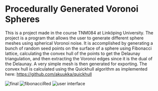 # Procedurally Generated Voronoi Spheres
This is a project made in the course TNM084 at Linköping University. 
The project is a program that allows the user to generate different sphere meshes using spherical Voronoi noise.
It is accomplished by generating a bunch of random seed points on the surface of a sphere using Fibonacci lattice, calculating the convex hull of the points to get the Delaunay triangulation, and then extracting the Voronoi edges since it is the dual of the Delaunay. A very simple mesh is then generated for exporting.
The convex hull is calculated using the Quickhull algorithm as implemented here: https://github.com/akuukka/quickhull

![final](https://github.com/user-attachments/assets/0aa877af-5774-4941-85b4-4c80701d3aaf)
![fibonacciRed](https://github.com/user-attachments/assets/38f7dff7-17b8-4dad-a95c-33051351cef4)
![user interface](https://github.com/user-attachments/assets/2e399b46-ced1-404d-bb76-467a532af99e)
